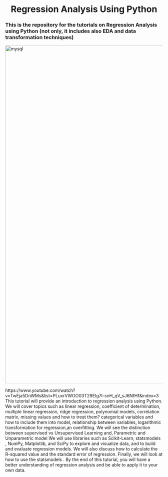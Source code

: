 <h1 align="center"> Regression Analysis Using Python </h1> 
<h3> This is the repository for the tutorials on Regression Analysis using Python (not only, it includes also EDA and data transformation techniques) </h3>
<p align="left">
  <a href="https://www.youtube.com/watch?v=1nDsD-pwcZ8&list=PLuxrVWOO03T29EIg7I-snH_qV_sJ6NfHf&index=5" target="_blank" rel="noreferrer">
    <img src="https://img.youtube.com/vi/1nDsD-pwcZ8/maxresdefault.jpg" alt="mysql" width="1080">
  </a>
</p>
https://www.youtube.com/watch?v=TwEja5DnWMs&list=PLuxrVWOO03T29EIg7I-snH_qV_sJ6NfHf&index=3  <br>
This tutorial will provide an introduction to regression analysis using Python. We will cover topics such as linear regression, coefficient of determination, multiple linear regression, ridge regression, polynomial models, correlation matrix, missing values and how to treat them? categorical variables and how to include them into model,  relationship between variables, logarithmic transformation for regression,an overfitting. We will see the distinction between supervised vs Unsupervised Learning and, Parametric and Unparametric model 
We will use libraries such as Scikit-Learn, statsmodels , NumPy, Matplotlib, and SciPy to explore and visualize data, and to build and evaluate regression models. We will also discuss how to calculate the R-squared value and the standard error of regression. Finally, we will look at how to use the statsmodels . By the end of this tutorial, you will have a better understanding of regression analysis and be able to apply it to your own data.
